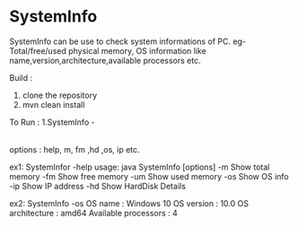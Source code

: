 # SystemInfo

SystemInfo can be use to check system informations of PC. eg- Total/free/used physical memory,
OS information like name,version,architecture,available processors etc.

Build :
  1. clone the repository
  2. mvn clean install
  
To Run :
  1.SystemInfo -<option>
  
  options : help, m, fm ,hd ,os, ip etc.
  
  ex1: SystemInfor -help
    usage: java SystemInfo [options]
    -m      Show total memory
    -fm     Show free memory
    -um     Show used memory
    -os     Show OS info
    -ip     Show IP address
    -hd     Show HardDisk Details
    
   ex2: SystemInfo -os
    OS name :               Windows 10
    OS version :            10.0
    OS architecture :       amd64
    Available processors :  4
      
